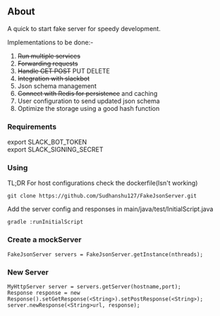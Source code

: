 ## About

A quick to start fake server for speedy development.  
  
Implementations to be done:-  
1. ~~Run multiple services~~
2. ~~Forwarding requests~~
3. ~~Handle GET POST~~ PUT DELETE
4. ~~Integration with slackbot~~
5. Json schema management
8. ~~Connect with Redis for persistence~~ and caching
6. User configuration to send updated json schema
7. Optimize the storage using a good hash function

### Requirements

export SLACK_BOT_TOKEN  
export SLACK_SIGNING_SECRET  

### Using
TL;DR
For host configurations check the dockerfile(Isn't working)
```
git clone https://github.com/Sudhanshu127/FakeJsonServer.git
```
Add the server config and responses in main/java/test/InitialScript.java
```
gradle :runInitialScript
```

### Create a mockServer

```
FakeJsonServer servers = FakeJsonServer.getInstance(nthreads);
```
### New Server

```
MyHttpServer server = servers.getServer(hostname,port);
Response response = new Response().setGetResponse(<String>).setPostResponse(<String>);
server.newResponse(<String>url, response);
```